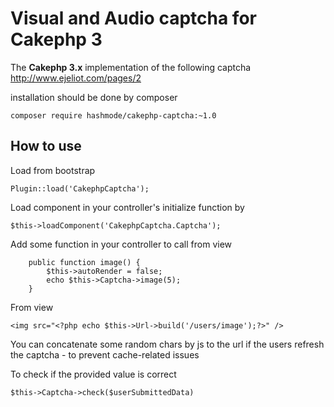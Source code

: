 # Visual and Audio captcha for Cakephp 3

The **Cakephp 3.x** implementation of the following captcha
http://www.ejeliot.com/pages/2

installation should be done by composer

```
composer require hashmode/cakephp-captcha:~1.0
```

## How to use
Load from bootstrap
```
Plugin::load('CakephpCaptcha');
```

Load component in your controller's initialize function by
```
$this->loadComponent('CakephpCaptcha.Captcha');
```

Add some function in your controller to call from view
```
	public function image() {
	    $this->autoRender = false;
	    echo $this->Captcha->image(5);
	}

```

From view 
```
<img src="<?php echo $this->Url->build('/users/image');?>" />
```
You can concatenate some random chars by js to the url if the users refresh the captcha - to prevent cache-related issues


To check if the provided value is correct 
```
$this->Captcha->check($userSubmittedData)
```



